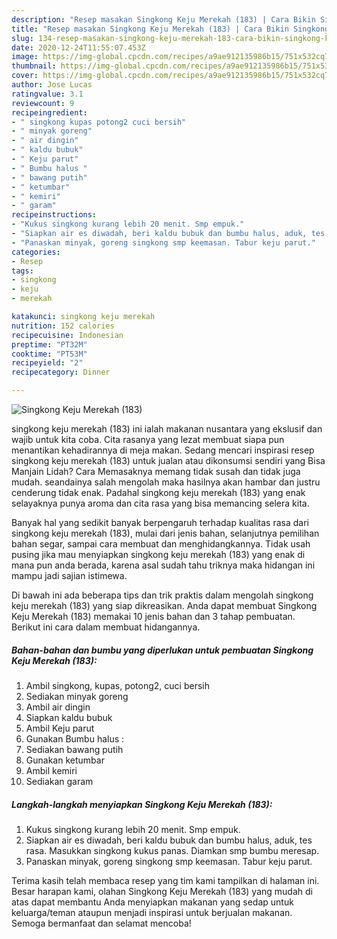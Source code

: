 ```yaml
---
description: "Resep masakan Singkong Keju Merekah (183) | Cara Bikin Singkong Keju Merekah (183) Yang Enak Dan Lezat"
title: "Resep masakan Singkong Keju Merekah (183) | Cara Bikin Singkong Keju Merekah (183) Yang Enak Dan Lezat"
slug: 134-resep-masakan-singkong-keju-merekah-183-cara-bikin-singkong-keju-merekah-183-yang-enak-dan-lezat
date: 2020-12-24T11:55:07.453Z
image: https://img-global.cpcdn.com/recipes/a9ae912135986b15/751x532cq70/singkong-keju-merekah-183-foto-resep-utama.jpg
thumbnail: https://img-global.cpcdn.com/recipes/a9ae912135986b15/751x532cq70/singkong-keju-merekah-183-foto-resep-utama.jpg
cover: https://img-global.cpcdn.com/recipes/a9ae912135986b15/751x532cq70/singkong-keju-merekah-183-foto-resep-utama.jpg
author: Jose Lucas
ratingvalue: 3.1
reviewcount: 9
recipeingredient:
- " singkong kupas potong2 cuci bersih"
- " minyak goreng"
- " air dingin"
- " kaldu bubuk"
- " Keju parut"
- " Bumbu halus "
- " bawang putih"
- " ketumbar"
- " kemiri"
- " garam"
recipeinstructions:
- "Kukus singkong kurang lebih 20 menit. Smp empuk."
- "Siapkan air es diwadah, beri kaldu bubuk dan bumbu halus, aduk, tes rasa. Masukkan singkong kukus panas. Diamkan smp bumbu meresap."
- "Panaskan minyak, goreng singkong smp keemasan. Tabur keju parut."
categories:
- Resep
tags:
- singkong
- keju
- merekah

katakunci: singkong keju merekah 
nutrition: 152 calories
recipecuisine: Indonesian
preptime: "PT32M"
cooktime: "PT53M"
recipeyield: "2"
recipecategory: Dinner

---
```



![Singkong Keju Merekah (183)](https://img-global.cpcdn.com/recipes/a9ae912135986b15/751x532cq70/singkong-keju-merekah-183-foto-resep-utama.jpg)


singkong keju merekah (183) ini ialah makanan nusantara yang ekslusif dan wajib untuk kita coba. Cita rasanya yang lezat membuat siapa pun menantikan kehadirannya di meja makan.
Sedang mencari inspirasi resep singkong keju merekah (183) untuk jualan atau dikonsumsi sendiri yang Bisa Manjain Lidah? Cara Memasaknya memang tidak susah dan tidak juga mudah. seandainya salah mengolah maka hasilnya akan hambar dan justru cenderung tidak enak. Padahal singkong keju merekah (183) yang enak selayaknya punya aroma dan cita rasa yang bisa memancing selera kita.

Banyak hal yang sedikit banyak berpengaruh terhadap kualitas rasa dari singkong keju merekah (183), mulai dari jenis bahan, selanjutnya pemilihan bahan segar, sampai cara membuat dan menghidangkannya. Tidak usah pusing jika mau menyiapkan singkong keju merekah (183) yang enak di mana pun anda berada, karena asal sudah tahu triknya maka hidangan ini mampu jadi sajian istimewa.




Di bawah ini ada beberapa tips dan trik praktis dalam mengolah singkong keju merekah (183) yang siap dikreasikan. Anda dapat membuat Singkong Keju Merekah (183) memakai 10 jenis bahan dan 3 tahap pembuatan. Berikut ini cara dalam membuat hidangannya.

<!--inarticleads1-->

##### Bahan-bahan dan bumbu yang diperlukan untuk pembuatan Singkong Keju Merekah (183):

1. Ambil  singkong, kupas, potong2, cuci bersih
1. Sediakan  minyak goreng
1. Ambil  air dingin
1. Siapkan  kaldu bubuk
1. Ambil  Keju parut
1. Gunakan  Bumbu halus :
1. Sediakan  bawang putih
1. Gunakan  ketumbar
1. Ambil  kemiri
1. Sediakan  garam




<!--inarticleads2-->

##### Langkah-langkah menyiapkan Singkong Keju Merekah (183):

1. Kukus singkong kurang lebih 20 menit. Smp empuk.
1. Siapkan air es diwadah, beri kaldu bubuk dan bumbu halus, aduk, tes rasa. Masukkan singkong kukus panas. Diamkan smp bumbu meresap.
1. Panaskan minyak, goreng singkong smp keemasan. Tabur keju parut.




Terima kasih telah membaca resep yang tim kami tampilkan di halaman ini. Besar harapan kami, olahan Singkong Keju Merekah (183) yang mudah di atas dapat membantu Anda menyiapkan makanan yang sedap untuk keluarga/teman ataupun menjadi inspirasi untuk berjualan makanan. Semoga bermanfaat dan selamat mencoba!
